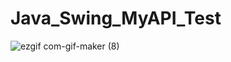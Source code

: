 # Java_Swing_MyAPI_Test
![ezgif com-gif-maker (8)](https://user-images.githubusercontent.com/26569299/122262257-3032e400-cf10-11eb-9960-312d59eeb841.gif)
